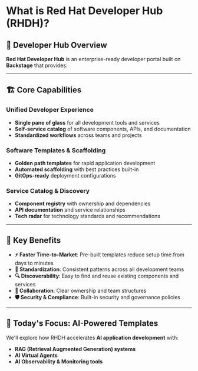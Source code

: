 # What is Red Hat Developer Hub (RHDH)?

## 🎯 **Developer Hub Overview**

**Red Hat Developer Hub** is an enterprise-ready developer portal built on **Backstage** that provides:

---

## 🏗️ **Core Capabilities**

### **Unified Developer Experience**
- **Single pane of glass** for all development tools and services
- **Self-service catalog** of software components, APIs, and documentation
- **Standardized workflows** across teams and projects

### **Software Templates & Scaffolding**
- **Golden path templates** for rapid application development
- **Automated scaffolding** with best practices built-in
- **GitOps-ready** deployment configurations

### **Service Catalog & Discovery**
- **Component registry** with ownership and dependencies
- **API documentation** and service relationships
- **Tech radar** for technology standards and recommendations

---

## 🚀 **Key Benefits**

- **⚡ Faster Time-to-Market**: Pre-built templates reduce setup time from days to minutes
- **📏 Standardization**: Consistent patterns across all development teams  
- **🔍 Discoverability**: Easy to find and reuse existing components and services
- **🤝 Collaboration**: Clear ownership and team structures
- **🛡️ Security & Compliance**: Built-in security and governance policies

---

## 🎪 **Today's Focus: AI-Powered Templates**

We'll explore how RHDH accelerates **AI application development** with:
- **RAG (Retrieval Augmented Generation) systems**
- **AI Virtual Agents**  
- **AI Observability & Monitoring tools** 